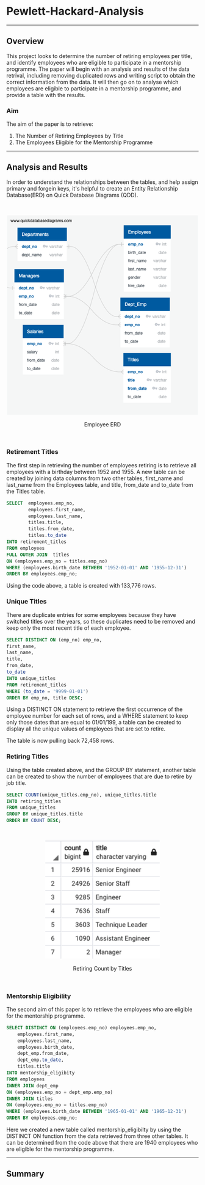 # Pewlett-Hackard-Analysis

---
## Overview 

This project looks to determine the number of retiring employees per title, and identify employees who are eligible to participate in a mentorship programme. The paper will begin with an analysis and results of the data retrival, including removing duplicated rows and writing script to obtain the correct information from the data. It will then go on to analyse which employees are eligible to participate in a mentorship programme, and provide a table with the results. 

### Aim 

The aim of the paper is to retrieve:
  1. The Number of Retiring Employees by Title
  2. The Employees Eligible for the Mentorship Programme

---
## Analysis and Results 

In order to understand the relationships between the tables, and help assign primary and forgein keys, it's helpful to create an Entity Relationship Database(ERD) on Quick Database Diagrams (QDD). 

<br />
<p align="center">
<img src="EmployeeDB.png" width="500">
</p>
<p align="center">
Employee ERD
</p>
<br />

### Retirement Titles 

The first step in retrieving the number of employees retiring is to retrieve all employees with a birthday between 1952 and 1955. A new table can be created by joining data columns from two other tables, first_name and last_name from the Employees table, and title, from_date and to_date from the Titles table. 

``` sql
SELECT  employees.emp_no,
		employees.first_name,
		employees.last_name,
		titles.title,
		titles.from_date,
		titles.to_date
INTO retirement_titles
FROM employees
FULL OUTER JOIN  titles
ON (employees.emp_no = titles.emp_no)
WHERE (employees.birth_date BETWEEN '1952-01-01' AND '1955-12-31')
ORDER BY employees.emp_no;
```

Using the code above, a table is created with 133,776 rows.

### Unique Titles 

There are duplicate entries for some employees because they have switched titles over the years, so these duplicates need to be removed and keep only the most recent title of each employee.

``` sql
SELECT DISTINCT ON (emp_no) emp_no,
first_name,
last_name,
title,
from_date,
to_date
INTO unique_titles
FROM retirement_titles
WHERE (to_date = '9999-01-01')
ORDER BY emp_no, title DESC;
```

Using a DISTINCT ON statement to retrieve the first occurrence of the employee number for each set of rows, and a WHERE statement to keep only those dates that are equal to 01/01/199, a table can be created to display all the unique values of employees that are set to retire. 

The table is now pulling back 72,458 rows. 

### Retiring Titles 

Using the table created above, and the GROUP BY statement, another table can be created to show the number of employees that are due to retire by job title. 

``` sql
SELECT COUNT(unique_titles.emp_no), unique_titles.title
INTO retiring_titles
FROM unique_titles
GROUP BY unique_titles.title
ORDER BY COUNT DESC;
```
<br />
<p align="center">
<img src="Data/retiring_titles_count.png" width="300">
</p>
<p align="center">
Retiring Count by Titles
</p>
<br />


### Mentorship Eligibility 

The second aim of this paper is to retrieve the employees who are eligible for the mentorship programme. 

``` sql 
SELECT DISTINCT ON (employees.emp_no) employees.emp_no,
	employees.first_name,
	employees.last_name,
	employees.birth_date,
	dept_emp.from_date,
	dept_emp.to_date,
	titles.title
INTO mentorship_eligibity
FROM employees
INNER JOIN dept_emp
ON (employees.emp_no = dept_emp.emp_no)
INNER JOIN titles
ON (employees.emp_no = titles.emp_no)
WHERE (employees.birth_date BETWEEN '1965-01-01' AND '1965-12-31')
ORDER BY employees.emp_no;
```
Here we created a new table called mentorship_eligibilty by using the DISTINCT ON function from the data retrieved from three other tables. It can be determined from the code above that there are 1940 employees who are eligible for the mentorship programme. 

---
## Summary 


